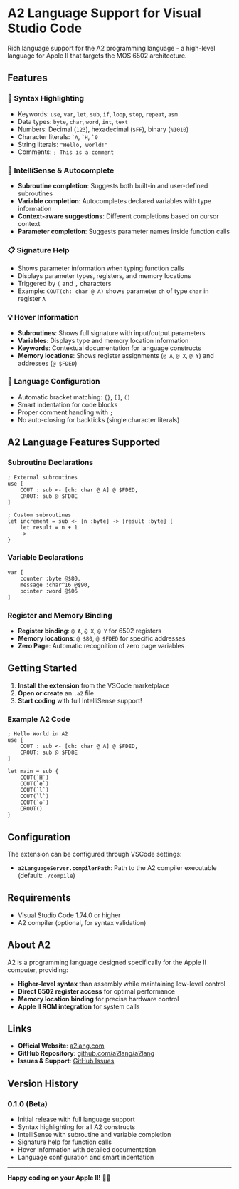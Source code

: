 # A2 Language Support for Visual Studio Code

Rich language support for the A2 programming language - a high-level language for Apple II that targets the MOS 6502 architecture.

## Features

### 🎨 Syntax Highlighting
- Keywords: `use`, `var`, `let`, `sub`, `if`, `loop`, `stop`, `repeat`, `asm`
- Data types: `byte`, `char`, `word`, `int`, `text`
- Numbers: Decimal (`123`), hexadecimal (`$FF`), binary (`%1010`)
- Character literals: `` `A ``, `` `H ``, `` `0 ``
- String literals: `"Hello, world!"`
- Comments: `; This is a comment`

### 🚀 IntelliSense & Autocomplete
- **Subroutine completion**: Suggests both built-in and user-defined subroutines
- **Variable completion**: Autocompletes declared variables with type information
- **Context-aware suggestions**: Different completions based on cursor context
- **Parameter completion**: Suggests parameter names inside function calls

### 📋 Signature Help
- Shows parameter information when typing function calls
- Displays parameter types, registers, and memory locations
- Triggered by `(` and `,` characters
- Example: `COUT(ch: char @ A)` shows parameter `ch` of type `char` in register `A`

### 💡 Hover Information
- **Subroutines**: Shows full signature with input/output parameters
- **Variables**: Displays type and memory location information
- **Keywords**: Contextual documentation for language constructs
- **Memory locations**: Shows register assignments (`@ A`, `@ X`, `@ Y`) and addresses (`@ $FDED`)

### 🔧 Language Configuration
- Automatic bracket matching: `{}`, `[]`, `()`
- Smart indentation for code blocks
- Proper comment handling with `;`
- No auto-closing for backticks (single character literals)

## A2 Language Features Supported

### Subroutine Declarations
```a2
; External subroutines
use [
    COUT : sub <- [ch: char @ A] @ $FDED,
    CROUT: sub @ $FD8E
]

; Custom subroutines
let increment = sub <- [n :byte] -> [result :byte] {
    let result = n + 1
    ->
}
```

### Variable Declarations
```a2
var [
    counter :byte @$80,
    message :char^16 @$90,
    pointer :word @$06
]
```

### Register and Memory Binding
- **Register binding**: `@ A`, `@ X`, `@ Y` for 6502 registers
- **Memory locations**: `@ $80`, `@ $FDED` for specific addresses
- **Zero Page**: Automatic recognition of zero page variables

## Getting Started

1. **Install the extension** from the VSCode marketplace
2. **Open or create** an `.a2` file
3. **Start coding** with full IntelliSense support!

### Example A2 Code
```a2
; Hello World in A2
use [
    COUT : sub <- [ch: char @ A] @ $FDED,
    CROUT: sub @ $FD8E
]

let main = sub {
    COUT(`H`)
    COUT(`e`)
    COUT(`l`)
    COUT(`l`)
    COUT(`o`)
    CROUT()
}
```

## Configuration

The extension can be configured through VSCode settings:

- **`a2LanguageServer.compilerPath`**: Path to the A2 compiler executable (default: `./compile`)

## Requirements

- Visual Studio Code 1.74.0 or higher
- A2 compiler (optional, for syntax validation)

## About A2

A2 is a programming language designed specifically for the Apple II computer, providing:
- **Higher-level syntax** than assembly while maintaining low-level control
- **Direct 6502 register access** for optimal performance
- **Memory location binding** for precise hardware control
- **Apple II ROM integration** for system calls

## Links

- **Official Website**: [a2lang.com](http://a2lang.com)
- **GitHub Repository**: [github.com/a2lang/a2lang](https://github.com/a2lang/a2lang)
- **Issues & Support**: [GitHub Issues](https://github.com/a2lang/a2lang/issues)

## Version History

### 0.1.0 (Beta)
- Initial release with full language support
- Syntax highlighting for all A2 constructs
- IntelliSense with subroutine and variable completion
- Signature help for function calls
- Hover information with detailed documentation
- Language configuration and smart indentation

---

**Happy coding on your Apple II!** 🍎✨